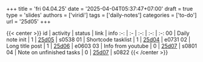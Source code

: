 +++
title = 'fri 04.04.25'
date = '2025-04-04T05:37:47+07:00'
draft = true
type = 'slides'
authors = ['viridi']
tags = ['daily-notes']
categories = ['to-do']
url = '25d05'
+++

{{< center >}}
id | activity | status | link | info
:-: | :- | :-: | :-: | :-:
00 | Daily note init          | 1 | [25d05](/notes/25d05) | s0538
01 | Shortcode tasklist       | 1 | [25d04](/notes/25d04) | e0731
02 | Long title post          | 1 | [25d06](/notes/25d06) | e0603
03 | Info from youtube        | 0 | [25d07](/notes/25d07) | s0801
04 | Note on unfinished tasks | 0 | [25d07](/notes/25d07) | s0822
{{< /center >}}
